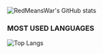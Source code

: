 ![RedMeansWar's GitHub stats](https://github-readme-stats-gold-psi.vercel.app/api?username=RedMeansWar&show_icons=true&theme=radical)
### MOST USED LANGUAGES
![Top Langs](https://github-readme-stats-gold-psi.vercel.app/api/top-langs/?username=RedMeansWar)
